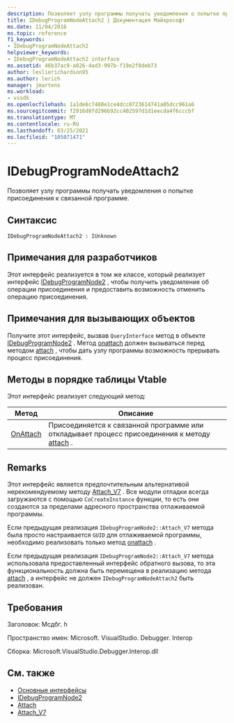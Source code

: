 ```yaml
---
description: Позволяет узлу программы получать уведомления о попытке присоединения к связанной программе.
title: IDebugProgramNodeAttach2 | Документация Майкрософт
ms.date: 11/04/2016
ms.topic: reference
f1_keywords:
- IDebugProgramNodeAttach2
helpviewer_keywords:
- IDebugProgramNodeAttach2 interface
ms.assetid: 46b37ac9-a026-4ad3-997b-f19e2f8deb73
author: leslierichardson95
ms.author: lerich
manager: jmartens
ms.workload:
- vssdk
ms.openlocfilehash: 1a1de6c7480e1ce4dcc0723614741a05dcc961a6
ms.sourcegitcommit: f2916d8fd296b92cc402597d1d1eecda4f6cccbf
ms.translationtype: MT
ms.contentlocale: ru-RU
ms.lasthandoff: 03/25/2021
ms.locfileid: "105071471"
---
```

# <a name="idebugprogramnodeattach2"></a>IDebugProgramNodeAttach2
Позволяет узлу программы получать уведомления о попытке присоединения к связанной программе.

## <a name="syntax"></a>Синтаксис

```
IDebugProgramNodeAttach2 : IUnknown
```

## <a name="notes-for-implementers"></a>Примечания для разработчиков
 Этот интерфейс реализуется в том же классе, который реализует интерфейс [IDebugProgramNode2](../../../extensibility/debugger/reference/idebugprogramnode2.md) , чтобы получить уведомление об операции присоединения и предоставить возможность отменить операцию присоединения.

## <a name="notes-for-callers"></a>Примечания для вызывающих объектов
 Получите этот интерфейс, вызвав `QueryInterface` метод в объекте [IDebugProgramNode2](../../../extensibility/debugger/reference/idebugprogramnode2.md) . Метод [onattach](../../../extensibility/debugger/reference/idebugprogramnodeattach2-onattach.md) должен вызываться перед методом [attach](../../../extensibility/debugger/reference/idebugengine2-attach.md) , чтобы дать узлу программы возможность прерывать процесс присоединения.

## <a name="methods-in-vtable-order"></a>Методы в порядке таблицы Vtable
 Этот интерфейс реализует следующий метод:

|Метод|Описание|
|------------|-----------------|
|[OnAttach](../../../extensibility/debugger/reference/idebugprogramnodeattach2-onattach.md)|Присоединяется к связанной программе или откладывает процесс присоединения к методу [attach](../../../extensibility/debugger/reference/idebugengine2-attach.md) .|

## <a name="remarks"></a>Remarks
 Этот интерфейс является предпочтительным альтернативой нерекомендуемому методу [Attach_V7](../../../extensibility/debugger/reference/idebugprogramnode2-attach-v7.md) . Все модули отладки всегда загружаются с помощью `CoCreateInstance` функции, то есть они создаются за пределами адресного пространства отлаживаемой программы.

 Если предыдущая реализация `IDebugProgramNode2::Attach_V7` метода была просто настраивается `GUID` для отлаживаемой программы, необходимо реализовать только метод [onattach](../../../extensibility/debugger/reference/idebugprogramnodeattach2-onattach.md) .

 Если предыдущая реализация `IDebugProgramNode2::Attach_V7` метода использовала предоставленный интерфейс обратного вызова, то эта функциональность должна быть перемещена в реализацию метода [attach](../../../extensibility/debugger/reference/idebugengine2-attach.md) , а интерфейс не должен `IDebugProgramNodeAttach2` быть реализован.

## <a name="requirements"></a>Требования
 Заголовок: Мсдбг. h

 Пространство имен: Microsoft. VisualStudio. Debugger. Interop

 Сборка: Microsoft.VisualStudio.Debugger.Interop.dll

## <a name="see-also"></a>См. также
- [Основные интерфейсы](../../../extensibility/debugger/reference/core-interfaces.md)
- [IDebugProgramNode2](../../../extensibility/debugger/reference/idebugprogramnode2.md)
- [Attach](../../../extensibility/debugger/reference/idebugengine2-attach.md)
- [Attach_V7](../../../extensibility/debugger/reference/idebugprogramnode2-attach-v7.md)
